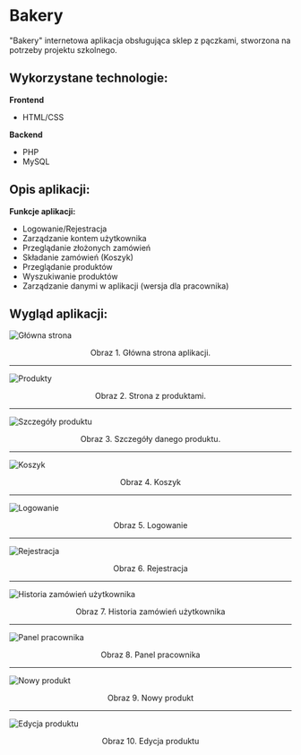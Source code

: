 # Bakery
"Bakery" internetowa aplikacja obsługująca sklep z pączkami, stworzona na potrzeby projektu szkolnego.

## Wykorzystane technologie:

**Frontend**
- HTML/CSS

**Backend**
- PHP
- MySQL

## Opis aplikacji:

**Funkcje aplikacji:**
- Logowanie/Rejestracja
- Zarządzanie kontem użytkownika
- Przeglądanie złożonych zamówień
- Składanie zamówień (Koszyk)
- Przeglądanie produktów
- Wyszukiwanie produktów
- Zarządzanie danymi w aplikacji (wersja dla pracownika)

## Wygląd aplikacji:

![Główna strona](Images/Main.png)
<p align="center">Obraz 1. Główna strona aplikacji.</p>

----
![Produkty](Images/Menu.png)
<p align="center">Obraz 2. Strona z produktami.</p>

----
![Szczegóły produktu](Images/ProductDetails.png)
<p align="center">Obraz 3. Szczegóły danego produktu.</p>

----
![Koszyk](Images/Cart.png)
<p align="center">Obraz 4. Koszyk</p>

----
![Logowanie](Images/Login.png)
<p align="center">Obraz 5. Logowanie</p>

----
![Rejestracja](Images/Register.png)
<p align="center">Obraz 6. Rejestracja</p>

----
![Historia zamówień użytkownika](Images/OrderHistory.png)
<p align="center">Obraz 7. Historia zamówień użytkownika</p>

----
![Panel pracownika](Images/EmployeePanel.png)
<p align="center">Obraz 8. Panel pracownika</p>

----
![Nowy produkt](Images/NewProduct.png)
<p align="center">Obraz 9. Nowy produkt</p>

----
![Edycja produktu](Images/EditProduct.png)
<p align="center">Obraz 10. Edycja produktu</p>
